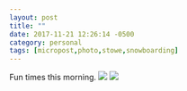 ```yaml
---
layout: post
title: ""
date: 2017-11-21 12:26:14 -0500
category: personal
tags: [micropost,photo,stowe,snowboarding]
---
```


Fun times this morning. ![](https://thecave-com.s3.amazonaws.com/Photo-2017-11-21-12-23-8eIww608pfU5srYWIBAq.jpg) ![](https://thecave-com.s3.amazonaws.com/Photo-2017-11-21-12-25-KuQnfCyKCRzbhQydVHz8.jpg)

